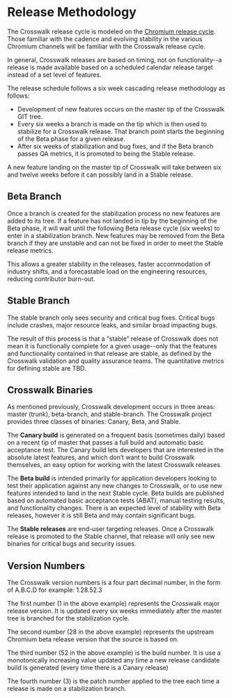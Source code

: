 # Release Methodology
The Crosswalk release cycle is modeled on the [Chromium release cycle](http://techcrunch.com/2011/01/11/google-chrome-release-cycle-slideshow/). Those familiar with the cadence and evolving stability in the various Chromium channels will be familiar with the Crosswalk release cycle.

In general, Crosswalk releases are based on timing, not on functionality--a release is made available based on a scheduled calendar release target instead of a set level of features.

The release schedule follows a six week cascading release methodology as follows: 

* Development of new features occurs on the master tip of the Crosswalk GIT tree. 
* Every six weeks a branch is made on the tip which is then used to stabilize for a Crosswalk release. That branch point starts the beginning of the Beta phase for a given release. 
* After six weeks of stabilization and bug fixes, and if the Beta branch passes QA metrics, it is promoted to being the Stable release. 

A new feature landing on the master tip of Crosswalk will take between six and twelve weeks before it can possibly land in a Stable release.

## Beta Branch
Once a branch is created for the stabilization process no new features are added to its tree. If a feature has not landed in tip by the beginning of the Beta phase, it will wait until the following Beta release cycle (six weeks) to enter in a stabilization branch. New features may be removed from the Beta branch if they are unstable and can not be fixed in order to meet the Stable release metrics.

This allows a greater stability in the releases, faster accommodation of industry shifts, and a forecastable load on the engineering resources, reducing contributor burn-out.

## Stable Branch
The stable branch only sees security and critical bug fixes. Critical bugs include crashes, major resource leaks, and similar broad impacting bugs.

The result of this process is that a “stable” release of Crosswalk does not mean it is functionally complete for a given usage--only that the features and functionality contained in that release are stable, as defined by the Crosswalk validation and quality assurance teams. The quantitative metrics for defining stable are TBD.

## Crosswalk Binaries
As mentioned previously, Crosswalk development occurs in three areas: master (trunk), beta-branch, and stable-branch. The Crosswalk project provides three classes of binaries: Canary, Beta, and Stable.

The **Canary build** is generated on a frequent basis (sometimes daily) based on a recent tip of master that passes a full build and automatic basic acceptance test. The Canary build lets developers that are interested in the absolute latest features, and which don’t want to build Crosswalk themselves, an easy option for working with the latest Crosswalk releases.

The **Beta build** is intended primarily for application developers looking to test their application against any new changes to Crosswalk, or to use new features intended to land in the next Stable cycle. Beta builds are published based on automated basic acceptance tests (ABAT), manual testing results, and functionality changes. There is an expected level of stability with Beta releases, however it is still Beta and may contain significant bugs.

The **Stable releases** are end-user targeting releases. Once a Crosswalk release is promoted to the Stable channel, that release will only see new binaries for critical bugs and security issues.

## Version Numbers
The Crosswalk version numbers is a four part decimal number, in the form of A.B.C.D for example: 1.28.52.3

The first number (1 in the above example) represents the Crosswalk major release version. It is updated every six weeks immediately after the master tree is branched for the stabilization cycle.

The second number (28 in the above example) represents the upstream Chromium beta release version that the source is based on.

The third number (52 in the above example) is the build number. It is use a monotonically increasing value updated any time a new release candidate build is generated (every time there is a Canary release)

The fourth number (3) is the patch number applied to the tree each time a release is made on a stabilization branch.